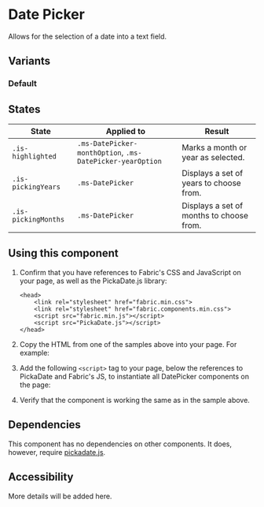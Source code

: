 # Date Picker
Allows for the selection of a date into a text field.

## Variants

### Default
<!---
{{> DatePicker}}
--->

## States
State | Applied to | Result
 --- | --- | ---
`.is-highlighted` | `.ms-DatePicker-monthOption`, `.ms-DatePicker-yearOption` | Marks a month or year as selected.
`.is-pickingYears` | `.ms-DatePicker` | Displays a set of years to choose from.
`.is-pickingMonths` | `.ms-DatePicker` | Displays a set of months to choose from.

## Using this component
1. Confirm that you have references to Fabric's CSS and JavaScript on your page, as well as the PickaDate.js library:
    ```
    <head>
        <link rel="stylesheet" href="fabric.min.css">
        <link rel="stylesheet" href="fabric.components.min.css">
        <script src="fabric.min.js"></script>
        <script src="PickaDate.js"></script>
    </head>
    ```
2. Copy the HTML from one of the samples above into your page. For example:
<!---
<pre>
    <code>
{{renderPartialPre "DatePicker" "DatePickerExample" "" false}}
    </code>
</pre>
--->
3. Add the following `<script>` tag to your page, below the references to PickaDate and Fabric's JS, to instantiate all DatePicker components on the page:
<!---
<pre>
    <code>
{{renderPartialPre "DatePicker" "DatePickerExampleJS" "" false}}
    </code>
</pre>
--->
4. Verify that the component is working the same as in the sample above.

## Dependencies
This component has no dependencies on other components. It does, however, require [pickadate.js](http://amsul.ca/pickadate.js/). 

## Accessibility
More details will be added here.

<!---
{{> DatePickerExampleJS}}
--->
